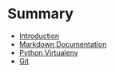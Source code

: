 # Summary

* [Introduction](README.md)
* [Markdown Documentation](markdown.md)
* [Python Virtualenv](virtualenv.md)
* [Git](git.md)
